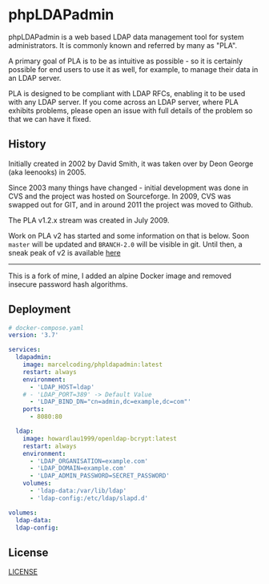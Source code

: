 # phpLDAPadmin

phpLDAPadmin is a web based LDAP data management tool for system administrators. It is commonly known and referred by
many as "PLA".

A primary goal of PLA is to be as intuitive as possible - so it is certainly possible for end users to use it as well,
for example, to manage their data in an LDAP server.

PLA is designed to be compliant with LDAP RFCs, enabling it to be used with any LDAP server. If you come across an LDAP
server, where PLA exhibits problems, please open an issue with full details of the problem so that we can have it fixed.

## History

Initially created in 2002 by David Smith, it was taken over by Deon George (aka leenooks) in 2005.

Since 2003 many things have changed - initial development was done in CVS and the project was hosted on Sourceforge. In
2009, CVS was swapped out for GIT, and in around 2011 the project was moved to Github.

The PLA v1.2.x stream was created in July 2009.

Work on PLA v2 has started and some information on that is below. Soon `master` will be updated and `BRANCH-2.0` will be
visible in git. Until then, a sneak peak of v2 is available [here](https://phpldapadmin.servio.leenooks.net)

---
This is a fork of mine, I added an alpine Docker image and removed insecure password hash algorithms.

## Deployment

````yaml
# docker-compose.yaml
version: '3.7'

services:
  ldapadmin:
    image: marcelcoding/phpldapadmin:latest
    restart: always
    environment:
      - 'LDAP_HOST=ldap'
    # - 'LDAP_PORT=389' -> Default Value
      - 'LDAP_BIND_DN="cn=admin,dc=example,dc=com"'
    ports:
      - 8080:80

  ldap:
    image: howardlau1999/openldap-bcrypt:latest
    restart: always
    environment:
      - 'LDAP_ORGANISATION=example.com'
      - 'LDAP_DOMAIN=example.com'
      - 'LDAP_ADMIN_PASSWORD=SECRET_PASSWORD'
    volumes:
      - 'ldap-data:/var/lib/ldap'
      - 'ldap-config:/etc/ldap/slapd.d'

volumes:
  ldap-data:
  ldap-config:
````

## License

[LICENSE](LICENSE)
